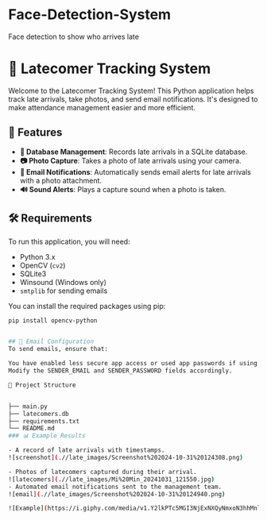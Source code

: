 # Face-Detection-System
Face detection to show who arrives late
# 📸 Latecomer Tracking System

Welcome to the Latecomer Tracking System! This Python application helps track late arrivals, take photos, and send email notifications. It's designed to make attendance management easier and more efficient. 

## 🎯 Features
- **📅 Database Management**: Records late arrivals in a SQLite database.
- **📷 Photo Capture**: Takes a photo of late arrivals using your camera.
- **🔔 Email Notifications**: Automatically sends email alerts for late arrivals with a photo attachment.
- **🔊 Sound Alerts**: Plays a capture sound when a photo is taken.

## 🛠️ Requirements
To run this application, you will need:
- Python 3.x
- OpenCV (`cv2`)
- SQLite3
- Winsound (Windows only)
- `smtplib` for sending emails

You can install the required packages using pip:

```bash
pip install opencv-python


## 📧 Email Configuration
To send emails, ensure that:

You have enabled less secure app access or used app passwords if using Gmail.
Modify the SENDER_EMAIL and SENDER_PASSWORD fields accordingly.

📁 Project Structure


├── main.py 
├── latecomers.db             
├── requirements.txt      
└── README.md                
### 📊 Example Results

- A record of late arrivals with timestamps. 
![screenshot](.//late_images/Screenshot%202024-10-31%20124308.png)

- Photos of latecomers captured during their arrival.
![latecomers](.//late_images/Mi%20Min_20241031_121550.jpg)
- Automated email notifications sent to the management team.
![email](.//late_images/Screenshot%202024-10-31%20124940.png)

![Example](https://i.giphy.com/media/v1.Y2lkPTc5MGI3NjExNXQyNmxoN3hhMnl5ZzBvY3Z2cTEza2xoZ2RsbzZkcmsyeHdhc3YwMyZlcD12MV9pbnRlcm5hbF9naWZfYnlfaWQmY3Q9Zw/I7k5k9lZqTC8dXxq3O/giphy.gif)
